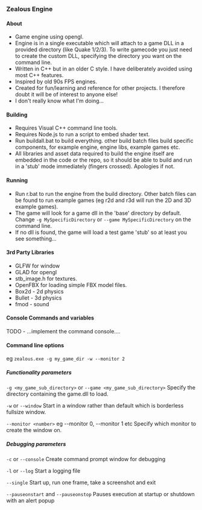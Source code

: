 ### Zealous Engine

#### About

* Game engine using opengl.
* Engine is in a single executable which will attach to a game DLL in a provided directory (like Quake 1/2/3). To write gamecode you just need to create the custom DLL, specifying the directory you want on the command line.
* Written in C++ but in an older C style. I have deliberately avoided using most C++ features.
* Inspired by old 90s FPS engines.
* Created for fun/learning and reference for other projects. I therefore doubt it will be of interest to anyone else!
* I don't really know what I'm doing...

#### Building

* Requires Visual C++ command line tools.
* Requires Node.js to run a script to embed shader text.
* Run buildall.bat to build everything. other build batch files build specific components, for example engine, engine libs, example games etc.
* All libraries and asset data required to build the engine itself are embedded in the code or the repo, so it should be able to build and run in a 'stub' mode immediately (fingers crossed). Apologies if not.

#### Running
* Run r.bat to run the engine from the build directory. Other batch files can be found to run example games (eg r2d and r3d will run the 2D and 3D example games).
* The game will look for a game dll in the 'base' directory by default. Change  ```-g MySpecificDirectory``` or ```--game MySpecificDirectory``` on the command line.
* If no dll is found, the game will load a test game 'stub' so at least you see something...

#### 3rd Party Libraries

* GLFW for window
* GLAD for opengl
* stb_image.h for textures.
* OpenFBX for loading simple FBX model files.
* Box2d - 2d physics
* Bullet - 3d physics
* fmod - sound

#### Console Commands and variables

TODO - ...implement the command console....

#### Command line options

eg ```zealous.exe -g my_game_dir -w --monitor 2```

##### Functionality parameters

```-g <my_game_sub_directory>``` or ```--game <my_game_sub_directory>```
Specify the directory containing the game.dll to load.

```-w``` or ```--window```
Start in a window rather than default which is borderless fullsize window.

```--monitor <number>```
eg --monitor 0, --monitor 1 etc
Specify which monitor to create the window on.

##### Debugging parameters

```-c``` or ```--console```
Create command prompt window for debugging

```-l``` or ```--log```
Start a logging file

```--single```
Start up, run one frame, take a screenshot and exit

```--pauseonstart``` and ```--pauseonstop```
Pauses execution at startup or shutdown with an alert popup
